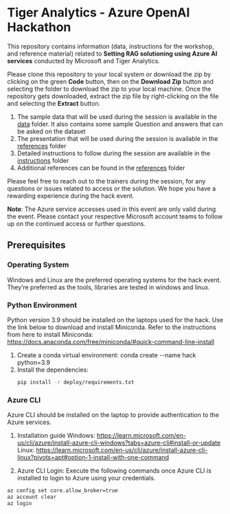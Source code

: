 # Tiger Analytics - Azure OpenAI Hackathon

This repository contains information (data, instructions for the workshop, and reference material) related to **Setting RAG solutioning using Azure AI services** conducted by Microsoft and Tiger Analytics.

Please clone this repository to your local system or download the zip by clicking on the green **Code** button, then on the **Download Zip** button and selecting the folder to download the zip to your local machine. Once the repository gets downloaded, extract the zip file by right-clicking on the file and selecting the **Extract** button.

1. The sample data that will be used during the session is available in the [data](data) folder. It also contains some sample Question and answers that can be asked on the dataset
2. The presentation that will be used during the session is available in the [references](references/AI_Build_Presentation.pdf) folder
3. Detailed instructions to follow during the session are available in the [instructions](instructions/ms_ai_build_steps.pdf) folder
4. Additional references can be found in the [references](references) folder

Please feel free to reach out to the trainers during the session, for any questions or issues related to access or the
solution. We hope you have a rewarding experience during the hack event.

**Note**: The Azure service accesses used in this event are only valid during the event. Please contact your respective Microsoft account teams to follow up on the continued access or further questions.


## Prerequisites
### Operating System
Windows and Linux are the preferred operating systems for the hack event. They’re preferred as the tools, libraries are tested in windows and linux.

### Python Environment
Python version 3.9 should be installed on the laptops used for the hack. Use the link below to download and install Miniconda.
Refer to the instructions from here to install Miniconda: https://docs.anaconda.com/free/miniconda/#quick-command-line-install

1. Create a conda virtual environment:
  conda create --name hack python=3.9
2. Install the dependencies:
   ```bash
   pip install -r deploy/requirements.txt
   ```

### Azure CLI
Azure CLI should be installed on the laptop to provide authentication to the Azure services.

1. Installation guide
  Windows: https://learn.microsoft.com/en-us/cli/azure/install-azure-cli-windows?tabs=azure-cli#install-or-update
  Linux: https://learn.microsoft.com/en-us/cli/azure/install-azure-cli-linux?pivots=apt#option-1-install-with-one-command

2. Azure CLI Login:
  Execute the following commands once Azure CLI is installed to login to Azure using your credentials.
  ```bash
  az config set core.allow_broker=true
  az account clear
  az login
  ```
